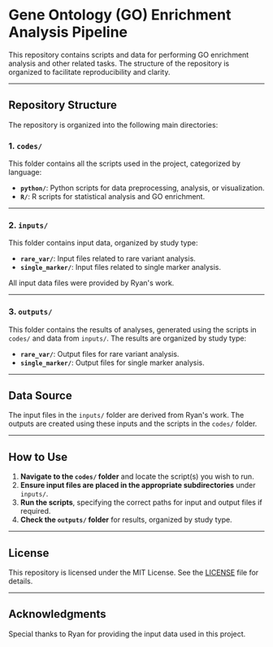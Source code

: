 # Gene Ontology (GO) Enrichment Analysis Pipeline

This repository contains scripts and data for performing GO enrichment analysis and other related tasks. The structure of the repository is organized to facilitate reproducibility and clarity.

---

## Repository Structure

The repository is organized into the following main directories:

### 1. `codes/`
This folder contains all the scripts used in the project, categorized by language:

- **`python/`**: Python scripts for data preprocessing, analysis, or visualization.
- **`R/`**: R scripts for statistical analysis and GO enrichment.

---

### 2. `inputs/`
This folder contains input data, organized by study type:

- **`rare_var/`**: Input files related to rare variant analysis.
- **`single_marker/`**: Input files related to single marker analysis.

All input data files were provided by Ryan's work.

---

### 3. `outputs/`
This folder contains the results of analyses, generated using the scripts in `codes/` and data from `inputs/`. The results are organized by study type:

- **`rare_var/`**: Output files for rare variant analysis.
- **`single_marker/`**: Output files for single marker analysis.

---

## Data Source

The input files in the `inputs/` folder are derived from Ryan's work. The outputs are created using these inputs and the scripts in the `codes/` folder.

---

## How to Use

1. **Navigate to the `codes/` folder** and locate the script(s) you wish to run.
2. **Ensure input files are placed in the appropriate subdirectories** under `inputs/`.
3. **Run the scripts**, specifying the correct paths for input and output files if required.
4. **Check the `outputs/` folder** for results, organized by study type.

---

## License

This repository is licensed under the MIT License. See the [LICENSE](LICENSE) file for details.

---

## Acknowledgments

Special thanks to Ryan for providing the input data used in this project.

